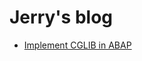 # Jerry's blog
* [Implement CGLIB in ABAP](https://blogs.sap.com/2017/01/27/implement-cglib-in-abap)